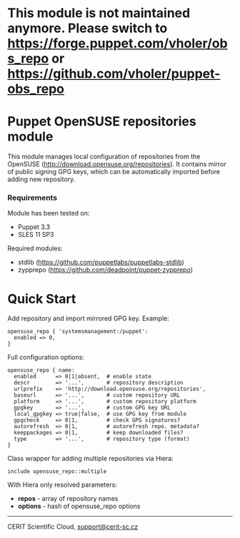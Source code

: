 # This module is not maintained anymore. Please switch to https://forge.puppet.com/vholer/obs_repo or https://github.com/vholer/puppet-obs_repo

# Puppet OpenSUSE repositories module

This module manages local configuration of repositories from the OpenSUSE
(http://download.opensuse.org/repositories). It contains mirror of public
signing GPG keys, which can be automatically imported before adding
new repository.

### Requirements

Module has been tested on:

* Puppet 3.3
* SLES 11 SP3

Required modules:

* stdlib (https://github.com/puppetlabs/puppetlabs-stdlib)
* zypprepo (https://github.com/deadpoint/puppet-zypprepo)

# Quick Start

Add repository and import mirrored GPG key. Example:

```puppet
opensuse_repo { 'systemsmanagement:/puppet':
  enabled => 0,
}
```

Full configuration options:

```puppet
opensuse_repo { name:
  enabled      => 0|1|absent,  # enable state
  descr        => '...',       # repository description
  urlprefix    => 'http://download.opensuse.org/repositories',
  baseurl      => '...',       # custom repository URL
  platform     => '...',       # custom repository platform
  gpgkey       => '...',       # custom GPG key URL
  local_gpgkey => true|false,  # use GPG key from module
  gpgcheck     => 0|1,         # check GPG signatures?
  autorefresh  => 0|1,         # autorefresh repo. metadata?
  keeppackages => 0|1,         # keep downloaded files?
  type         => '...',       # repository type (format)
}
```

Class wrapper for adding multiple repositories via Hiera:

```puppet
include opensuse_repo::multiple
```
With Hiera only resolved parameters:

- **repos** - array of repository names
- **options** - hash of opensuse\_repo options

***

CERIT Scientific Cloud, <support@cerit-sc.cz>
